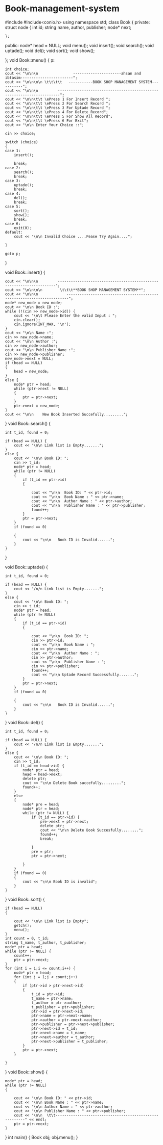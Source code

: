 # Book-management-system
#include<iostream>
#include<conio.h>
using namespace std;
class Book
{
private:
	struct node {
		int id;
		string name, author, publisher;
		node* next;

	};
public:
	node* head = NULL;
	void menu();
	void insert();
	void search();
	void uptade();
	void del();
	void sort();
	void show();


};
void Book::menu()
{
p:

	int choice;
	cout << "\n\n\n                ----------------------ahsan and ibtasim------------------------";
	cout << "\n\n\n\n \t\t\t\t   -----------BOOK SHOP MANAGEMENT SYSTEM-----------";
	cout << "\n\n\n  		-----------------------------------------------------------------------";
	cout << "\n\n\t\t \ePress 1 For Insert Record ";
	cout << "\n\n\t\t \ePress 2 For Search Record ";
	cout << "\n\n\t\t \ePress 3 For Uptade Record ";
	cout << "\n\n\t\t \ePress 4 For Delete Record";
	cout << "\n\n\t\t \ePress 5 For Show All Record";
	cout << "\n\n\t\t \ePress 6 For Exit";
	cout << "\n\n Enter Your Choice ::";

	cin >> choice;

	switch (choice)
	{
	case 1:
		insert();

		break;
	case 2:
		search();
		break;
	case 3:
		uptade();
		break;
	case 4:
		del();
		break;
	case 5:
		sort();
		show();
		break;
	case 6:
		exit(0);
	default:
		cout << "\n\n Invalid Choice ....Pease Try Again....";

	}

	goto p;
}



void Book::insert() {

	cout << "\n\n\n			---------------------------------------------------------------------";
	cout << "\n\n\n\n		 \t\t\t**BOOK SHOP MANAGEMENT SYSTEM**";
	cout << "\n\n\n  		    -----------------------------------------------------------------------";
	node* new_node = new node;
	cout << "\n\n Book ID :";
	while (!(cin >> new_node->id)) {
		cout << "\n\t Please Enter the valid Input : ";
		cin.clear();
		cin.ignore(INT_MAX, '\n');
	}
	cout << "\n\n Name :";
	cin >> new_node->name;
	cout << "\n\n Author :";
	cin >> new_node->author;
	cout << "\n\n Publisher Name :";
	cin >> new_node->publisher;
	new_node->next = NULL;
	if (head == NULL)
	{
		head = new_node;
	}
	else {
		node* ptr = head;
		while (ptr->next != NULL)
		{
			ptr = ptr->next;
		}
		ptr->next = new_node;
	}
	cout << "\n\n    New Book Inserted Succefully.........";
}
void Book::search() {

	int t_id, found = 0;

	if (head == NULL) {
		cout << "\n\n Link list is Empty.......";
	}
	else {
		cout << "\n\n Book ID: ";
		cin >> t_id;
		node* ptr = head;
		while (ptr != NULL)
		{
			if (t_id == ptr->id)
			{

				cout << "\n\n  Book ID: " << ptr->id;
				cout << "\n\n  Book Name : " << ptr->name;
				cout << "\n\n  Author Name : " << ptr->author;
				cout << "\n\n  Publisher Name : " << ptr->publisher;
				found++;
			}
			ptr = ptr->next;
		}
		if (found == 0)

		{
			cout << "\n\n   Book ID is Invalid......";
		}
	}
}

void Book::uptade() {

	int t_id, found = 0;

	if (head == NULL) {
		cout << "/n/n Link list is Empty.......";
	}
	else {
		cout << "\n\n Book ID: ";
		cin >> t_id;
		node* ptr = head;
		while (ptr != NULL)
		{
			if (t_id == ptr->id)
			{

				cout << "\n\n  Book ID: ";
				cin >> ptr->id;
				cout << "\n\n  Book Name : ";
				cin >> ptr->name;
				cout << "\n\n  Author Name : ";
				cin >> ptr->author;
				cout << "\n\n  Publisher Name : ";
				cin >> ptr->publisher;
				found++;
				cout << "\n\n Uptade Record Successfully.......";
			}
			ptr = ptr->next;
		}
		if (found == 0)

		{
			cout << "\n\n   Book ID is Invalid......";
		}
	}
}
void Book::del() {

	int t_id, found = 0;

	if (head == NULL) {
		cout << "/n/n Link list is Empty.......";
	}
	else {
		cout << "\n\n Book ID: ";
		cin >> t_id;
		if (t_id == head->id) {
			node* ptr = head;
			head = head->next;
			delete ptr;
			cout << "\n\n Delete Book succefully.........";
			found++;
		}
		else
		{
			node* pre = head;
			node* ptr = head;
			while (ptr != NULL) {
				if (t_id == ptr->id) {
					pre->next = ptr->next;
					delete ptr;
					cout << "\n\n Delete Book Succesfully........";
					found++;
					break;

				}
				pre = ptr;
				ptr = ptr->next;

			}
		}
		if (found == 0)
		{
			cout << "\n\n Book ID is invalid";
		}
	}
}
void Book::sort() {

	if (head == NULL)
	{

		cout << "\n\n Link list is Empty";
		getch();
		menu();
	}
	int count = 0, t_id;
	string t_name, t_author, t_publisher;
	node* ptr = head;
	while (ptr != NULL) {
		count++;
		ptr = ptr->next;
	}
	for (int i = 1;i <= count;i++) {
		node* ptr = head;
		for (int j = 1;j < count;j++)
		{
			if (ptr->id > ptr->next->id)
			{
				t_id = ptr->id;
				t_name = ptr->name;
				t_author = ptr->author;
				t_publisher = ptr->publisher;
				ptr->id = ptr->next->id;
				ptr->name = ptr->next->name;
				ptr->author = ptr->next->author;
				ptr->publisher = ptr->next->publisher;
				ptr->next->id = t_id;
				ptr->next->name = t_name;
				ptr->next->author = t_author;
				ptr->next->publisher = t_publisher;
			}
			ptr = ptr->next;
		}

	}
}
void Book::show() {

	node* ptr = head;
	while (ptr != NULL)
	{

		cout << "\n\n Book ID: " << ptr->id;
		cout << "\n\n Book Name : " << ptr->name;
		cout << "\n\n Author Name : " << ptr->author;
		cout << "\n\n Publisher Name : " << ptr->publisher;
		cout << "\n\n  \t\t--------------------------------------------------------" << endl;
		ptr = ptr->next;
	}


}
int main() {
	Book obj;
	obj.menu();
}
